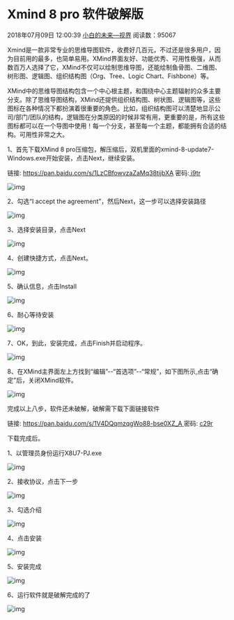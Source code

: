 # Xmind 8 pro 软件破解版

2018年07月09日 12:00:39 [小白的未来—视界](https://me.csdn.net/qq_16093323) 阅读数：95067



 

​        Xmind是一款非常专业的思维导图软件，收费好几百元，不过还是很多用户，因为目前用的最多，也简单易用。XMind界面友好、功能优秀、可用性极强，从而数百万人选择了它，XMind不仅可以绘制思维导图，还能绘制鱼骨图、二维图、树形图、逻辑图、组织结构图（Org、Tree、Logic Chart、Fishbone）等。

​        XMind中的思维导图结构包含一个中心根主题，和围绕中心主题辐射的众多主要分支。除了思维导图结构，XMind还提供组织结构图、树状图、逻辑图等，这些图标在各种情况下都扮演着很重要的角色。比如，组织结构图可以清楚地显示公司/部门/团队的结构，逻辑图在分类原因的时候非常有用，更重要的是，所有这些图标都可以在一个导图中使用！每一个分支，甚至每一个主题，都能拥有合适的结构。可用性非常之大。

1、首先下载XMind 8 pro压缩包，解压缩后，双机里面的xmind-8-update7-Windows.exe开始安装，点击Next，继续安装。

链接: <https://pan.baidu.com/s/1LzCBfowvzaZaMq38tijbXA> 密码:[ i9tr](https://blog.csdn.net/qq_16093323/article/details/80967867)

![img](https://img-blog.csdn.net/20180709114844886?watermark/2/text/aHR0cHM6Ly9ibG9nLmNzZG4ubmV0L3FxXzE2MDkzMzIz/font/5a6L5L2T/fontsize/400/fill/I0JBQkFCMA==/dissolve/70)

2、勾选“I accept the agreement”，然后Next，这一步可以选择安装路径

![img](https://img-blog.csdn.net/20180709115009724?watermark/2/text/aHR0cHM6Ly9ibG9nLmNzZG4ubmV0L3FxXzE2MDkzMzIz/font/5a6L5L2T/fontsize/400/fill/I0JBQkFCMA==/dissolve/70)

3、选择安装目录，点击Next

![img](https://img-blog.csdn.net/20180709115050969?watermark/2/text/aHR0cHM6Ly9ibG9nLmNzZG4ubmV0L3FxXzE2MDkzMzIz/font/5a6L5L2T/fontsize/400/fill/I0JBQkFCMA==/dissolve/70)

4、创建快捷方式，点击Next。

![img](https://img-blog.csdn.net/20180709115125509?watermark/2/text/aHR0cHM6Ly9ibG9nLmNzZG4ubmV0L3FxXzE2MDkzMzIz/font/5a6L5L2T/fontsize/400/fill/I0JBQkFCMA==/dissolve/70)

5、确认信息，点击Install

![img](https://img-blog.csdn.net/20180709115211412?watermark/2/text/aHR0cHM6Ly9ibG9nLmNzZG4ubmV0L3FxXzE2MDkzMzIz/font/5a6L5L2T/fontsize/400/fill/I0JBQkFCMA==/dissolve/70)

6、耐心等待安装

![img](https://img-blog.csdn.net/20180709115241799?watermark/2/text/aHR0cHM6Ly9ibG9nLmNzZG4ubmV0L3FxXzE2MDkzMzIz/font/5a6L5L2T/fontsize/400/fill/I0JBQkFCMA==/dissolve/70)

7、OK，到此，安装完成，点击Finish并启动程序。

![img](https://img-blog.csdn.net/20180709115337415?watermark/2/text/aHR0cHM6Ly9ibG9nLmNzZG4ubmV0L3FxXzE2MDkzMzIz/font/5a6L5L2T/fontsize/400/fill/I0JBQkFCMA==/dissolve/70)

8、在XMind主界面左上方找到“编辑”--“首选项”--“常规”，如下图所示,点击“确定”后，关闭XMind软件。

![img](https://img-blog.csdn.net/20180709115458392?watermark/2/text/aHR0cHM6Ly9ibG9nLmNzZG4ubmV0L3FxXzE2MDkzMzIz/font/5a6L5L2T/fontsize/400/fill/I0JBQkFCMA==/dissolve/70)

完成以上八步，软件还未破解，破解需下载下面链接软件

链接: [https://pan.baidu.com/s/1V4DQqmzqgWo88-bse0XZ_A ](https://pan.baidu.com/s/1V4DQqmzqgWo88-bse0XZ_A)密码: [c29r](http://c29r/)

下载完成后。

1、以管理员身份运行X8U7-PJ.exe

![img](https://img-blog.csdn.net/2018070911574445?watermark/2/text/aHR0cHM6Ly9ibG9nLmNzZG4ubmV0L3FxXzE2MDkzMzIz/font/5a6L5L2T/fontsize/400/fill/I0JBQkFCMA==/dissolve/70)

2、接收协议，点击下一步

![img](https://img-blog.csdn.net/20180709115812925?watermark/2/text/aHR0cHM6Ly9ibG9nLmNzZG4ubmV0L3FxXzE2MDkzMzIz/font/5a6L5L2T/fontsize/400/fill/I0JBQkFCMA==/dissolve/70)

3、勾选介绍

![img](https://img-blog.csdn.net/2018070911584022?watermark/2/text/aHR0cHM6Ly9ibG9nLmNzZG4ubmV0L3FxXzE2MDkzMzIz/font/5a6L5L2T/fontsize/400/fill/I0JBQkFCMA==/dissolve/70)

4、点击安装

![img](https://img-blog.csdn.net/20180709115906486?watermark/2/text/aHR0cHM6Ly9ibG9nLmNzZG4ubmV0L3FxXzE2MDkzMzIz/font/5a6L5L2T/fontsize/400/fill/I0JBQkFCMA==/dissolve/70)

5、安装完成

![img](https://img-blog.csdn.net/20180709115926425?watermark/2/text/aHR0cHM6Ly9ibG9nLmNzZG4ubmV0L3FxXzE2MDkzMzIz/font/5a6L5L2T/fontsize/400/fill/I0JBQkFCMA==/dissolve/70)

6、运行软件就是破解完成的了

![img](https://img-blog.csdn.net/2018070912000451?watermark/2/text/aHR0cHM6Ly9ibG9nLmNzZG4ubmV0L3FxXzE2MDkzMzIz/font/5a6L5L2T/fontsize/400/fill/I0JBQkFCMA==/dissolve/70)